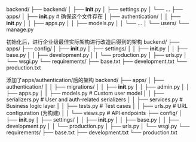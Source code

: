 backend/
├── backend/
│   ├── __init__.py
│   ├── settings.py
│   └── ...
├── apps/
│   ├── __init__.py  # 确保这个文件存在
│   ├── authentication/
│   │   ├── __init__.py
│   │   ├── apps.py
│   │   ├── models.py
│   │   └── ...
│   └── users/
└── manage.py



初始化后，进行企业级最佳实际架构进行改造后得到的架构
backend/
├── apps/
├── config/
│   ├── __init__.py
│   ├── settings/
│   │   ├── __init__.py
│   │   ├── base.py
│   │   ├── development.py
│   │   └── production.py
│   ├── urls.py
│   └── wsgi.py
└── requirements/
    ├── base.txt
    ├── development.txt
    └── production.txt




添加了apps/authentication/后的架构
backend/
├── apps/
│   ├── authentication/
│   │   ├── migrations/
│   │   ├── __init__.py
│   │   ├── admin.py
│   │   ├── apps.py
│   │   ├── models.py        # Custom user model
│   │   ├── serializers.py   # User and auth-related serializers
│   │   ├── services.py      # Business logic layer
│   │   ├── tests.py         # Test cases
│   │   ├── urls.py          # URL configuration  (为构建)
│   │   └── views.py         # API endpoints
├── config/
│   ├── __init__.py
│   ├── settings/
│   │   ├── __init__.py
│   │   ├── base.py
│   │   ├── development.py
│   │   └── production.py
│   ├── urls.py
│   └── wsgi.py
└── requirements/
    ├── base.txt
    ├── development.txt
    └── production.txt
